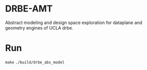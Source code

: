 # DRBE-AMT

Abstract modeling and design space exploration for dataplane and geometry engines of UCLA drbe.

# Run
`make`
`./build/drbe_abs_model`

